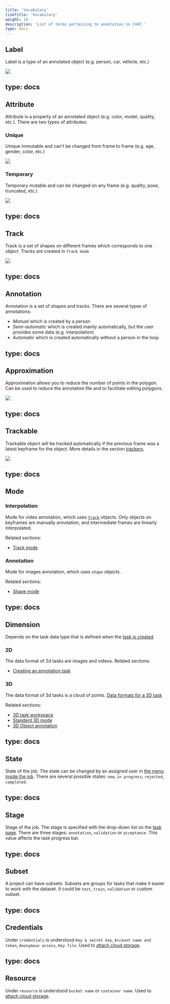 ```yaml
---
title: 'Vocabulary'
linkTitle: 'Vocabulary'
weight: 19
description: 'List of terms pertaining to annotation in CVAT.'
type: docs
---
```


## Label
Label is a type of an annotated object (e.g. person, car, vehicle, etc.)

![](/images/image032_detrac.jpg)

type: docs
---

## Attribute
Attribute is a property of an annotated object (e.g. color, model,
quality, etc.). There are two types of attributes:

### Unique
Unique immutable and can't be changed from frame to frame (e.g. age, gender, color, etc.)

  ![](/images/image073.jpg)

### Temporary
Temporary mutable and can be changed on any frame (e.g. quality, pose, truncated, etc.)

  ![](/images/image072.jpg)

type: docs
---

## Track
Track is a set of shapes on different frames which corresponds to one object.
Tracks are created in `Track mode`

![](/images/gif003_detrac.gif)

type: docs
---

## Annotation
Annotation is a set of shapes and tracks. There are several types of annotations:

- _Manual_ which is created by a person
- _Semi-automatic_ which is created mainly automatically, but the user provides some data (e.g. interpolation)
- _Automatic_ which is created automatically without a person in the loop

type: docs
---

## Approximation
Approximation allows you to reduce the number of points in the polygon.
Can be used to reduce the annotation file and to facilitate editing polygons.

![](/images/approximation_accuracy.gif)

type: docs
---

## Trackable
Trackable object will be tracked automatically if the previous frame was
a latest keyframe for the object. More details in the section [trackers](/manual/advanced/ai-tools/#trackers).

![](/images/tracker_indication_detrac.jpg)

type: docs
---

## Mode

### Interpolation
Mode for video annotation, which uses [`track`](#track) objects.
Only objects on keyframes are manually annotation, and intermediate frames are linearly interpolated.

Related sections:
- [Track mode](/manual/basics/track-mode-basics/)

### Annotation
Mode for images annotation, which uses `shape` objects.

Related sections:
- [Shape mode](/manual/basics/shape-mode-basics/)

type: docs
---

## Dimension

Depends on the task data type that is defined when the [task is created](/manual/basics/creating_an_annotation_task/).

### 2D

The data format of 2d tasks are images and videos.
Related sections:
- [Creating an annotation task](/manual/basics/creating_an_annotation_task/)

### 3D

The data format of 3d tasks is a cloud of points.
[Data formats for a 3D task](/manual/basics/creating_an_annotation_task/#data-formats-for-a-3d-task)

Related sections:
- [3D task workspace](/manual/basics/3d-task-workspace/)
- [Standard 3D mode](/manual/basics/standard-3d-mode-basics/)
- [3D Object annotation](/manual/basics/3d-object-annotation-basics/)

type: docs
---

## State
State of the job. The state can be changed by an assigned user in [the menu inside the job](/manual/basics/top-panel/).
There are several possible states: `new`, `in progress`, `rejected`, `completed`.

type: docs
---

## Stage
Stage of the job. The stage is specified with the drop-down list on the [task page](/manual/basics/tasks-page/).
There are three stages: `annotation`, `validation` or `acceptance`. This value affects the task progress bar.

type: docs
---

## Subset
A project can have subsets. Subsets are groups for tasks that make it easier to work with the dataset.
It could be `test`, `train`, `validation` or custom subset.

type: docs
---

## Credentials
Under `credentials` is understood `Key & secret key`, `Account name and token`, `Anonymous access`, `Key file`.
Used to [attach cloud storage](/manual/basics/attach-cloud-storage/#attach-new-cloud-storage).

type: docs
---

## Resource

Under `resource` is understood `bucket name` or `container name`.
Used to [attach cloud storage](/manual/basics/attach-cloud-storage/#attach-new-cloud-storage).
